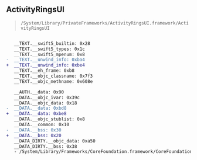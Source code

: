 ## ActivityRingsUI

> `/System/Library/PrivateFrameworks/ActivityRingsUI.framework/ActivityRingsUI`

```diff

   __TEXT.__swift5_builtin: 0x28
   __TEXT.__swift5_types: 0x1c
   __TEXT.__swift5_mpenum: 0x8
-  __TEXT.__unwind_info: 0xba4
+  __TEXT.__unwind_info: 0xbe4
   __TEXT.__eh_frame: 0xb8
   __TEXT.__objc_classname: 0x7f3
   __TEXT.__objc_methname: 0x608e

   __AUTH.__data: 0x90
   __DATA.__objc_ivar: 0x39c
   __DATA.__objc_data: 0x18
-  __DATA.__data: 0xbd8
+  __DATA.__data: 0xbe8
   __DATA.__objc_stublist: 0x8
   __DATA.__common: 0x10
-  __DATA.__bss: 0x30
+  __DATA.__bss: 0x20
   __DATA_DIRTY.__objc_data: 0xa50
   __DATA_DIRTY.__bss: 0x38
   - /System/Library/Frameworks/CoreFoundation.framework/CoreFoundation

```
